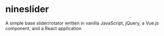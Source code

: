 # nineslider
A simple base slider/rotator written in vanilla JavaScript, jQuery, a Vue.js component, and a React application
